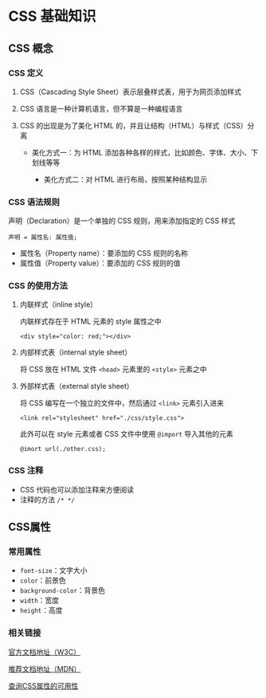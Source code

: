 # CSS 基础知识

## CSS 概念

### CSS 定义

1. CSS（Cascading Style Sheet）表示层叠样式表，用于为网页添加样式

2. CSS 语言是一种计算机语言，但不算是一种编程语言

3. CSS 的出现是为了美化 HTML 的，并且让结构（HTML）与样式（CSS）分离

   - 美化方式一：为 HTML 添加各种各样的样式，比如颜色、字体、大小、下划线等等
   
   
      - 美化方式二：对 HTML 进行布局，按照某种结构显示
   


### CSS 语法规则

声明（Declaration）是一个单独的 CSS 规则，用来添加指定的 CSS 样式

`声明 = 属性名: 属性值;`

- 属性名（Property name）：要添加的 CSS 规则的名称
- 属性值（Property value）：要添加的 CSS 规则的值

### CSS 的使用方法

1. 内联样式（inline style）

   内联样式存在于 HTML 元素的 style 属性之中

   `<div style="color: red;"></div>`

2. 内部样式表（internal style sheet）

   将 CSS 放在 HTML 文件 `<head>` 元素里的 `<style>` 元素之中

3. 外部样式表（external style sheet）

   将 CSS 编写在一个独立的文件中，然后通过 `<link>` 元素引入进来

   `<link rel="stylesheet" href="./css/style.css">`

   此外可以在 style 元素或者 CSS 文件中使用 `@import` 导入其他的元素

   `@imort url(./other.css);`

### CSS 注释

- CSS 代码也可以添加注释来方便阅读
- 注释的方法 `/* */`

## CSS属性

### 常用属性

- `font-size`：文字大小
- `color`：前景色
- `background-color`：背景色
- `width`：宽度
- `height`：高度

### 相关链接

[官方文档地址（W3C）](https://www.w3.org/TR/?tag=css)

[推荐文档地址（MDN）](https://developer.mozilla.org/zh-CN/docs/Web/CSS/Reference#关键字索引)

[查询CSS属性的可用性](https://caniuse.com/)
